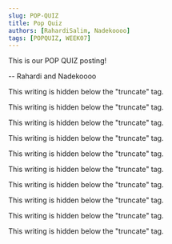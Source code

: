 ```yaml
---
slug: POP-QUIZ
title: Pop Quiz
authors: [RahardiSalim, Nadekoooo]
tags: [POPQUIZ, WEEK07]
---
```


This is our POP QUIZ posting!

-- Rahardi and Nadekoooo

<!--truncate-->

This writing is hidden below the "truncate" tag.

This writing is hidden below the "truncate" tag.

This writing is hidden below the "truncate" tag.

This writing is hidden below the "truncate" tag.

This writing is hidden below the "truncate" tag.

This writing is hidden below the "truncate" tag.

This writing is hidden below the "truncate" tag.

This writing is hidden below the "truncate" tag.

This writing is hidden below the "truncate" tag.

This writing is hidden below the "truncate" tag.
